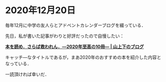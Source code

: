 # 2020年12月20日 



毎年12月に中学の友人らとアドベントカレンダーブログを綴っている．



先日，私が書いた記事がわりと好評だったので自慢したい：


**[本を読め．さらば救われん．―2020年至高の10冊― | 山上下のブログ](https://ameblo.jp/himatsubushi63/entry-12644745829.html)**


キャッチ―なタイトルであるが，まあ2020年のおすすめの本を紹介した内容となっている．



一読頂ければ幸いだ．